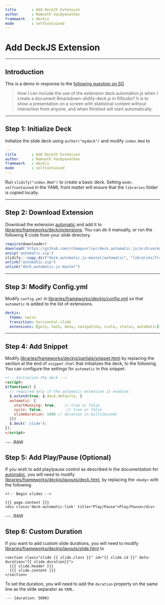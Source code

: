 ```yaml
---
title       : Add DeckJS Extension
author      : Ramnath Vaidyanathan
framework   : deckjs
mode        : selfcontained
---
```


<link rel="stylesheet" href="http://recology.info/posterstalks/rvantalk/slides/themes/style/esa2012.css">
<link rel="stylesheet" href="http://recology.info/posterstalks/rvantalk/slides/themes/style/common.css">


# Add DeckJS Extension

---

## Introduction

This is a demo in response to the [following question on SO](http://stackoverflow.com/questions/19348763/how-i-can-include-the-use-of-the-extension-deck-automation-js-when-i-create-a-do?utm_source=dlvr.it&utm_medium=twitter)

> How I can include the use of the extension deck.automation.js when I create a document Rmarkdown-slidify-deck.js in RStudio? It is to show a presentation on a screen with statistical content without interaction from anyone, and when finished will start automatically.

---

## Step 1: Initialize Deck

Initialize the slide deck using `author("mydeck")` and modify `index.Rmd` to

```yaml
---
title       : Add DeckJS Extension
author      : Ramnath Vaidyanathan
framework   : deckjs
mode        : selfcontained
---

```

Run `slidify("index.Rmd")` to create a basic deck. Setting `mode: selfcontained` in the YAML front matter will ensure that the `libraries` folder is copied locally.

---

## Step 2: Download Extension

Download the extension [automatic](http://github.com/rchampourlier/deck.automatic.js) and add it to [libraries/frameworks/deck/extensions](http://github.com/slidify/add-deck-ext/tree/gh-pages/libraries/frameworks/deckjs/extensions). You can do it manually, or run the following R code from your slide directory.


```r
require(downloader)
download('https://github.com/rchampourlier/deck.automatic.js/archive/master.zip', 'automatic.zip')
unzip('automatic.zip')
slidify:::copy_dir("deck.automatic.js-master/automatic", "libraries/frameworks/deckjs/extensions/automatic")
unlink("automatic.zip")
unlink("deck.automatic.js-master")
```


---

## Step 3: Modify Config.yml

Modify `config.yml` in [libraries/frameworks/deckjs/config.yml](http://github.com/slidify/add-deck-ext/tree/gh-pages/libraries/frameworks/deckjs/config.yml) so that `automatic` is added to the list of extensions.

```yaml
deckjs:
  theme: swiss
  transition: horizontal-slide
  extensions: [goto, hash, menu, navigation, scale, status, automatic]
```

---

## Step 4: Add Snippet

Modify [libraries/frameworks/deckjs/partials/snippet.html](http://github.com/slidify/add-deck-ext/tree/gh-pages/libraries/frameworks/deckjs/partials/snippet.html) by replacing the section at the end of `snippet.html` that initializes the deck, to the following. You can configure the settings for `automatic` in this snippet.

```html
<!-- Initialize the deck -->
<script>
$(function() {
  // required only if the automatic extension is enabled.
  $.extend(true, $.deck.defaults, {
  automatic: {
    startRunning: true,    // true or false
    cycle: false,           // true or false
    slideDuration: 1000 // duration in milliseconds
  }})
  $.deck('.slide');
});
</script>
```

--- .RAW

## Step 5: Add Play/Pause (Optional)

If you wish to add play/pause control as described in the documentation for [automatic](http://github.com/rchampourlier/deck.automatic.js), you will need to modify [libraries/frameworks/deckjs/layouts/deck.html](http://github.com/slidify/add-deck-ext/tree/gh-pages/libraries/frameworks/deckjs/layouts/deck.html), by replacing the `<body>` with the following

```
<!-- Begin slides -->
  
{{{ page.content }}}
<div class='deck-automatic-link' title="Play/Pause">Play/Pause</div>
```

--- .RAW

## Step 6: Custom Duration

If you want to add custom slide durations, you will need to modify [libraries/frameworks/deckjs/layouts/slide.html](http://github.com/slidify/add-deck-ext/tree/gh-pages/libraries/frameworks/deckjs/layouts/slide.html) to

```
<section class="slide {{ slide.class }}" id="{{ slide.id }}" data-duration="{{ slide.duration}}">
  {{{ slide.header }}}
  {{{ slide.content }}}
</section>
```

To set the duration, you will need to add the `duration` property on the same line as the slide separator as `YAML`.

```
--- {duration: 5000}
```







